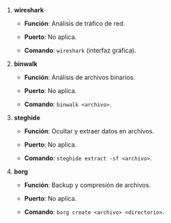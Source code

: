 1. **wireshark**
    
    - **Función**: Análisis de tráfico de red.
        
    - **Puerto**: No aplica.
        
    - **Comando**: `wireshark` (interfaz gráfica).
        
2. **binwalk**
    
    - **Función**: Análisis de archivos binarios.
        
    - **Puerto**: No aplica.
        
    - **Comando**: `binwalk <archivo>`.
        
3. **steghide**
    
    - **Función**: Ocultar y extraer datos en archivos.
        
    - **Puerto**: No aplica.
        
    - **Comando**: `steghide extract -sf <archivo>`.
        
4. **borg**
    
    - **Función**: Backup y compresión de archivos.
        
    - **Puerto**: No aplica.
        
    - **Comando**: `borg create <archivo> <directorio>`.